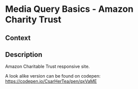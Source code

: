 # Media Query Basics - Amazon Charity Trust

## Context


## Description

Amazon Charitable Trust responsive site.

A look alike version can be found on codepen: https://codepen.io/CsarHerTea/pen/qxVaME

